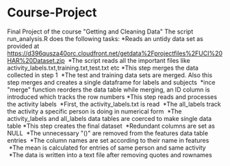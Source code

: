 # Course-Project
Final Project of the course "Getting and Cleaning Data" 
The script run_analysis.R does the following tasks:
*Reads an untidy data set as provided at https://d396qusza40orc.cloudfront.net/getdata%2Fprojectfiles%2FUCI%20HAR%20Dataset.zip
  *The script reads all the important files like activity_labels.txt,training.txt,test.txt etc
*This step merges the data collected in step 1 
  *The test and training data sets are merged. Also this step merges and creates a single dataframe for labels and subjects
  *ince "merge" function reorders the data table while merging, an ID column is introduced which tracks the row numbers
*This step reads and processes the activity labels
  *First, the activity_labels.txt is read
  *The all_labels track the activity a specific person is doing in numerical form
  *The activity_labels and all_labels data tables are coerced to make single data table 
*This step creates the final dataset
  *Redundant columns are set as NULL
  *The unnecessary "()" are removed from the features data table entries
  *The column names are set according to their name in features 
  *The mean is calculated for entries of same person and same activity
  *The data is written into a text file after removing quotes and rownames

